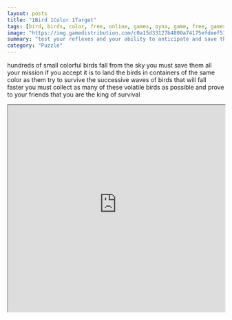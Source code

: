 ```yaml
---
layout: posts
title: "1Bird 1Color 1Target"
tags: [bird, birds, color, free, online, games, oyna, game, free, games, play, play, games]
image: "https://img.gamedistribution.com/c0a15d33127b4800a74175efdeef513f-1280x550.jpeg"
summary: "test your reflexes and your ability to anticipate and save these funny little birds to retrieve and save these birds simply scroll through the containers to match the color that corresponds to the bird watch out the speed of these birds accelerates over time  free online games oyna game free games play play games"
category: "Puzzle"
---
```


hundreds of small colorful birds fall from the sky you must save them all your mission if you accept it is to land the birds in containers of the same color as them try to survive the successive waves of birds that will fall faster you must collect as many of these volatile birds as possible and prove to your friends that you are the king of survival

<iframe width="100%" height="480px;" src="https://html5.gamedistribution.com/c0a15d33127b4800a74175efdeef513f/"></iframe>